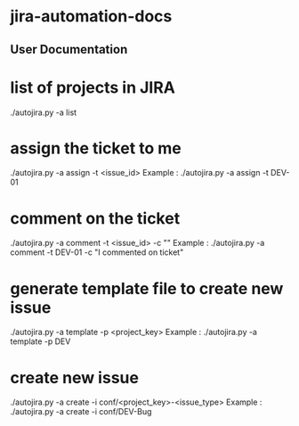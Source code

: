 jira-automation-docs
====================

User Documentation
------------------
# list of projects in JIRA
./autojira.py -a list

# assign the ticket to me
./autojira.py -a assign -t <issue_id>
Example :
./autojira.py -a assign -t DEV-01

# comment on the ticket
./autojira.py -a comment -t <issue_id> -c "<your comment>"
Example :
./autojira.py -a comment -t DEV-01 -c "I commented on ticket"

# generate template file to create new issue
./autojira.py -a template -p <project_key>
Example :
./autojira.py -a template -p DEV

# create new issue
./autojira.py -a create -i conf/<project_key>-<issue_type>
Example :
./autojira.py -a create -i conf/DEV-Bug